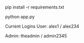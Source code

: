 pip install -r requirements.txt

python app.py
 
 
 
  Current Logins
User: alex1 / alex234

Admin: theadmin / admin2345